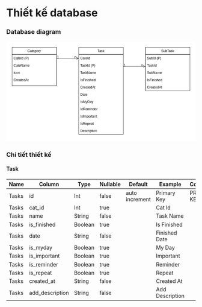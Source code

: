 # Thiết kế database

### Database diagram

![image](database-diagram.png)

### Chi tiết thiết kế

#### Task

| Name  |  Column         |  Type   |  Nullable | Default       |   Example      |  Comments   |            
|-------|-----------------|---------|-----------|---------------|----------------|-------------|
| Tasks | id              | Int     |  false    | auto increment| Primary Key    | PRIMARY KEY |
| Tasks | cat_id          | Int     |  true     |               | Cat Id         |             |
| Tasks | name            | String  |  false    |               | Task Name      |             |
| Tasks | is_finished     | Boolean |  true     |               | Is Finished    |             |
| Tasks | date            | String  |  false    |               | Finished Date  |             |
| Tasks | is_myday        | Boolean |  true     |               | My Day         |             |
| Tasks | is_important    | Boolean |  true     |               | Important      |             |
| Tasks | is_reminder     | Boolean |  true     |               | Reminder       |             |
| Tasks | is_repeat       | Boolean |  true     |               | Repeat         |             |
| Tasks | created_at      | String  |  false    |               | Created At     |             |
| Tasks | add_description | String  |  false    |               | Add Description|             |

